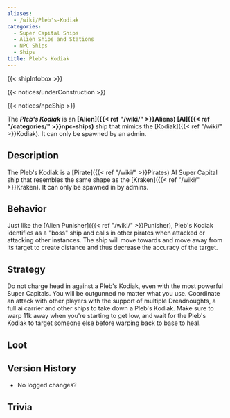 ```yaml
---
aliases:
  - /wiki/Pleb's-Kodiak
categories:
  - Super Capital Ships
  - Alien Ships and Stations
  - NPC Ships
  - Ships
title: Pleb's Kodiak
---
```


{{< shipInfobox >}}

{{< notices/underConstruction >}}

{{< notices/npcShip >}}

The **_Pleb's Kodiak_** is an **[Alien]({{< ref "/wiki/" >}}Aliens) [AI]({{< ref "/categories/" >}}npc-ships)** ship that mimics the [Kodiak]({{< ref "/wiki/" >}}Kodiak). It can only be spawned by an admin.

## Description

The Pleb's Kodiak is a [Pirate]({{< ref "/wiki/" >}}Pirates) AI Super Capital ship that resembles the same shape as the [Kraken]({{< ref "/wiki/" >}}Kraken). It can only be spawned in by admins.

## Behavior

Just like the [Alien Punisher]({{< ref "/wiki/" >}}Punisher), Pleb's Kodiak identifies as a "boss" ship and calls in other pirates when attacked or attacking other instances. The ship will move towards and move away from its target to create distance and thus decrease the accuracy of the target.

## Strategy

Do not charge head in against a Pleb's Kodiak, even with the most powerful Super Capitals. You will be outgunned no matter what you use. Coordinate an attack with other players with the support of multiple Dreadnoughts, a full ai carrier and other ships to take down a Pleb's Kodiak. Make sure to warp 11k away when you're starting to get low, and wait for the Pleb's Kodiak to target someone else before warping back to base to heal.

## Loot

## Version History

- No logged changes?

## Trivia
